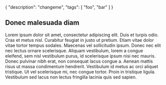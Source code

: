 {
  "description": "changeme",
  "tags": [
    "foo",
    "bar"
  ]
}

## Donec malesuada diam

Lorem ipsum dolor sit amet, consectetur adipiscing elit. Duis et turpis odio. Cras et metus nisl. Curabitur feugiat in justo ut pretium. Etiam vitae dolor vitae tortor tempus sodales. Maecenas vel sollicitudin ipsum. Donec nec elit nec lectus ornare scelerisque. Aliquam vestibulum, lorem a congue eleifend, sem nisl vestibulum purus, id scelerisque ipsum nisi nec mauris. Donec pulvinar nibh erat, non consequat lacus congue a. Aenean mattis risus ut massa condimentum hendrerit. Vestibulum id metus ac orci aliquet tristique. Ut vel scelerisque mi, nec congue tortor. Proin in tristique ligula. Vestibulum sed lacus non lectus fringilla lacinia quis sed sapien.
